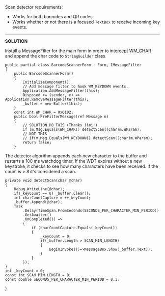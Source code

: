Scan detector requirements:

- Works for both barcodes and QR codes
- Works whether or not there is a focused `TextBox` to receive incoming key events.

***
**SOLUTION**

Install a MessageFilter for the main form in order to intercept WM_CHAR and append the char code to `StringBuilder` class.

    public partial class BarcodeScannerForm : Form, IMessageFilter
    {        
        public BarcodeScannerForm()
        {
            InitializeComponent();
            // Add message filter to hook WM_KEYDOWN events.
            Application.AddMessageFilter(this);
            Disposed += (sender, e) => Application.RemoveMessageFilter(this);
            _buffer = new Buffer(this);
        }
        const int WM_CHAR = 0x0102;
        public bool PreFilterMessage(ref Message m)
        {
            // SOLUTION DO THIS (Thanks Jimi!)
            if (m.Msg.Equals(WM_CHAR)) detectScan((char)m.WParam);
            // NOT THIS
            // if(m.Msg.Equals(WM_KEYDOWN)) detectScan((char)m.WParam);
            return false;
        }

The detector algorithm appends each new character to the buffer and restarts a 100 ms watchdog timer. If the WDT expires without a new keystroke, it checks to see how many characters have been received. If the count is > 8 it's considered a scan.

    private void detectScan(char @char)
    {
        Debug.WriteLine(@char);
        if(_keyCount == 0) _buffer.Clear();
        int charCountCapture = ++_keyCount;
        _buffer.Append(@char);
        Task
            .Delay(TimeSpan.FromSeconds(SECONDS_PER_CHARACTER_MIN_PERIOD))
            .GetAwaiter()
            .OnCompleted(() => 
            {
                if (charCountCapture.Equals(_keyCount))
                {
                    _keyCount = 0;
                    if(_buffer.Length > SCAN_MIN_LENGTH)
                    {
                        BeginInvoke(()=>MessageBox.Show(_buffer.Text));
                    }
                }
            });
    }
    int _keyCount = 0;
    const int SCAN_MIN_LENGTH = 8;
    const double SECONDS_PER_CHARACTER_MIN_PERIOD = 0.1;
}